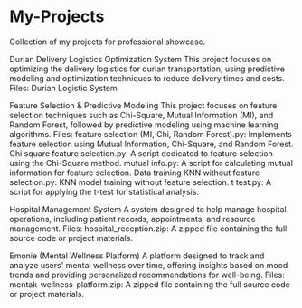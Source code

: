 # My-Projects
Collection of my projects for professional showcase.

Durian Delivery Logistics Optimization System
This project focuses on optimizing the delivery logistics for durian transportation, using predictive modeling and optimization techniques to reduce delivery times and costs.
Files:
Durian Logistic System

Feature Selection & Predictive Modeling
This project focuses on feature selection techniques such as Chi-Square, Mutual Information (MI), and Random Forest, followed by predictive modeling using machine learning algorithms.
Files:
feature selection (MI, Chi, Random Forest).py: Implements feature selection using Mutual Information, Chi-Square, and Random Forest.
Chi square feature selection.py: A script dedicated to feature selection using the Chi-Square method.
mutual info.py: A script for calculating mutual information for feature selection.
Data training KNN without feature selection.py: KNN model training without feature selection.
t test.py: A script for applying the t-test for statistical analysis.

Hospital Management System
A system designed to help manage hospital operations, including patient records, appointments, and resource management.
Files:
hospital_reception.zip: A zipped file containing the full source code or project materials.

Emonie (Mental Wellness Platform)
A platform designed to track and analyze users' mental wellness over time, offering insights based on mood trends and providing personalized recommendations for well-being.
Files:
mentak-wellness-platform.zip: A zipped file containing the full source code or project materials.


